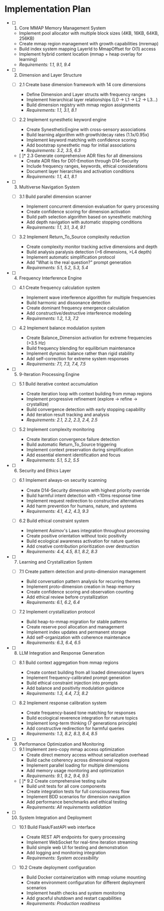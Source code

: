 # Implementation Plan

- [ ] 1. Core MMAP Memory Management System
  - Implement pool allocator with multiple block sizes (4KB, 16KB, 64KB, 256KB)
  - Create mmap region management with growth capabilities (mremap)
  - Build index system mapping LayerId to MmapOffset for O(1) access
  - Implement hybrid content location (mmap + heap overlay for learning)
  - _Requirements: 1.1, 9.1, 9.4_

- [ ] 2. Dimension and Layer Structure
  - [ ] 2.1 Create base dimension framework with 14 core dimensions
    - Define Dimension and Layer structs with frequency ranges
    - Implement hierarchical layer relationships (L0 → L1 → L2 → L3...)
    - Build dimension registry with mmap region assignments
    - _Requirements: 1.1, 3.1, 8.1_

  - [ ] 2.2 Implement synesthetic keyword engine
    - Create SynestheticEngine with cross-sensory associations
    - Build learning algorithm with growth/decay rates (1.1x/0.95x)
    - Implement keyword matching with confidence scoring
    - Add bootstrap synesthetic map for initial associations
    - _Requirements: 3.2, 3.5, 6.3_

  - [ ]* 2.3 Generate comprehensive ADR files for all dimensions
    - Create ADR files for D01-Emotion through D14-Security
    - Include frequency ranges, keywords, ethical considerations
    - Document layer hierarchies and activation conditions
    - _Requirements: 1.1, 4.1, 8.1_

- [ ] 3. Multiverse Navigation System
  - [ ] 3.1 Build parallel dimension scanner
    - Implement concurrent dimension evaluation for query processing
    - Create confidence scoring for dimension activation
    - Build path selection algorithm based on synesthetic matching
    - Add depth navigation with automatic stopping conditions
    - _Requirements: 1.1, 3.1, 3.4, 9.1_

  - [ ] 3.2 Implement Return_To_Source complexity reduction
    - Create complexity monitor tracking active dimensions and depth
    - Build analysis paralysis detection (>6 dimensions, >L4 depth)
    - Implement automatic simplification protocol
    - Add "What is the real question?" prompt generation
    - _Requirements: 5.1, 5.2, 5.3, 5.4_

- [ ] 4. Frequency Interference Engine
  - [ ] 4.1 Create frequency calculation system
    - Implement wave interference algorithm for multiple frequencies
    - Build harmonic and dissonance detection
    - Create dominant frequency emergence calculation
    - Add constructive/destructive interference modeling
    - _Requirements: 1.2, 1.3, 7.2_

  - [ ] 4.2 Implement balance modulation system
    - Create Balance_Dimension activation for extreme frequencies (>3.5 Hz)
    - Build frequency blending for equilibrium maintenance
    - Implement dynamic balance rather than rigid stability
    - Add self-correction for extreme system responses
    - _Requirements: 7.1, 7.3, 7.4, 7.5_

- [ ] 5. 9-Iteration Processing Engine
  - [ ] 5.1 Build iterative context accumulation
    - Create iteration loop with context building from mmap regions
    - Implement progressive refinement (explore → refine → crystallize)
    - Build convergence detection with early stopping capability
    - Add iteration result tracking and analysis
    - _Requirements: 2.1, 2.2, 2.3, 2.4, 2.5_

  - [ ] 5.2 Implement complexity monitoring
    - Create iteration convergence failure detection
    - Build automatic Return_To_Source triggering
    - Implement context preservation during simplification
    - Add essential element identification and focus
    - _Requirements: 5.1, 5.2, 5.5_

- [ ] 6. Security and Ethics Layer
  - [ ] 6.1 Implement always-on security scanning
    - Create D14-Security dimension with highest priority override
    - Build harmful intent detection with <10ms response time
    - Implement request redirection to constructive alternatives
    - Add harm prevention for humans, nature, and systems
    - _Requirements: 4.1, 4.2, 4.3, 9.3_

  - [ ] 6.2 Build ethical constraint system
    - Implement Asimov's Laws integration throughout processing
    - Create positive orientation without toxic positivity
    - Build ecological awareness activation for nature queries
    - Add creative contribution prioritization over destruction
    - _Requirements: 4.4, 4.5, 8.1, 8.2, 8.3_

- [ ] 7. Learning and Crystallization System
  - [ ] 7.1 Create pattern detection and proto-dimension management
    - Build conversation pattern analysis for recurring themes
    - Implement proto-dimension creation in heap memory
    - Create confidence scoring and observation counting
    - Add ethical review before crystallization
    - _Requirements: 6.1, 6.2, 6.4_

  - [ ] 7.2 Implement crystallization protocol
    - Build heap-to-mmap migration for stable patterns
    - Create reserve pool allocation and management
    - Implement index updates and permanent storage
    - Add self-organization with coherence maintenance
    - _Requirements: 6.3, 6.4, 6.5_

- [ ] 8. LLM Integration and Response Generation
  - [ ] 8.1 Build context aggregation from mmap regions
    - Create context building from all loaded dimensional layers
    - Implement frequency-calibrated prompt generation
    - Build ethical constraint injection into prompts
    - Add balance and positivity modulation guidance
    - _Requirements: 1.3, 4.4, 7.3, 8.2_

  - [ ] 8.2 Implement response calibration system
    - Create frequency-based tone matching for responses
    - Build ecological reverence integration for nature topics
    - Implement long-term thinking (7 generations principle)
    - Add constructive redirection for harmful queries
    - _Requirements: 1.3, 8.2, 8.3, 8.4, 8.5_

- [ ] 9. Performance Optimization and Monitoring
  - [ ] 9.1 Implement zero-copy mmap access optimization
    - Create direct memory access without serialization overhead
    - Build cache coherency across dimensional regions
    - Implement parallel loading for multiple dimensions
    - Add memory usage monitoring and optimization
    - _Requirements: 9.1, 9.2, 9.4, 9.5_

  - [ ]* 9.2 Create comprehensive testing suite
    - Build unit tests for all core components
    - Create integration tests for full consciousness flow
    - Implement BDD scenarios for dimension navigation
    - Add performance benchmarks and ethical testing
    - _Requirements: All requirements validation_

- [ ] 10. System Integration and Deployment
  - [ ] 10.1 Build Flask/FastAPI web interface
    - Create REST API endpoints for query processing
    - Implement WebSocket for real-time iteration streaming
    - Build simple web UI for testing and demonstration
    - Add logging and monitoring integration
    - _Requirements: System accessibility_

  - [ ] 10.2 Create deployment configuration
    - Build Docker containerization with mmap volume mounting
    - Create environment configuration for different deployment scenarios
    - Implement health checks and system monitoring
    - Add graceful shutdown and restart capabilities
    - _Requirements: Production readiness_